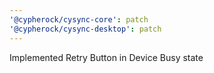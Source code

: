 ```yaml
---
'@cypherock/cysync-core': patch
'@cypherock/cysync-desktop': patch
---
```


Implemented Retry Button in Device Busy state
